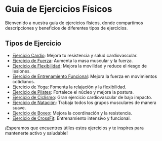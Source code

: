 # Guia de Ejercicios Físicos
Bienvenido a nuestra guía de ejercicios físicos, donde compartimos descripciones y beneficios de diferentes tipos de ejercicios.

## Tipos de Ejercicio

- [Ejercicio Cardio](main/ejercicios/cardio.md): Mejora tu resistencia y salud cardiovascular.
- [Ejercicio de Fuerza](GuiaDeEjercicios/ejercicios/fuerza.md): Aumenta la masa muscular y la fuerza.
- [Ejercicio de Flexibilidad](GuiaDeEjercicios/ejercicios/flexibilidad.md): Mejora la movilidad y reduce el riesgo de lesiones.
- [Ejercicio de Entrenamiento Funcional](GuiaDeEjercicios/ejercicios/entrenamiento_funcional.md): Mejora la fuerza en movimientos cotidianos.
- [Ejercicio de Yoga](GuiaDeEjercicios/ejercicios/yoga.md): Fomenta la relajación y la flexibilidad.
- [Ejercicio de Pilates](GuiaDeEjercicios/ejercicios/pilates.md): Fortalece el núcleo y mejora la postura.
- [Ejercicio de Ciclismo](GuiaDeEjercicios/ejercicios/ciclismo.md): Gran ejercicio cardiovascular de bajo impacto.
- [Ejercicio de Natación](GuiaDeEjercicios/ejercicios/natacion.md): Trabaja todos los grupos musculares de manera suave.
- [Ejercicio de Boxeo](GuiaDeEjercicios/ejercicios/boxeo.md): Mejora la coordinación y la resistencia.
- [Ejercicio de CrossFit](GuiaDeEjercicios/ejercicios/crossfit.md): Entrenamiento intensivo y funcional.

¡Esperamos que encuentres útiles estos ejercicios y te inspires para mantenerte activo y saludable!
